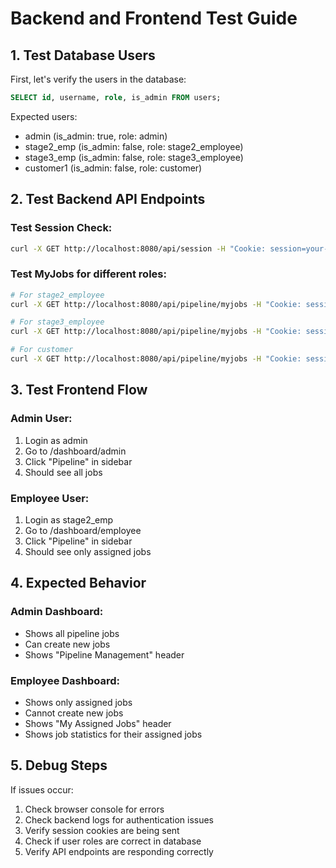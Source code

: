 # Backend and Frontend Test Guide

## 1. Test Database Users

First, let's verify the users in the database:

```sql
SELECT id, username, role, is_admin FROM users;
```

Expected users:
- admin (is_admin: true, role: admin)
- stage2_emp (is_admin: false, role: stage2_employee) 
- stage3_emp (is_admin: false, role: stage3_employee)
- customer1 (is_admin: false, role: customer)

## 2. Test Backend API Endpoints

### Test Session Check:
```bash
curl -X GET http://localhost:8080/api/session -H "Cookie: session=your-session-cookie"
```

### Test MyJobs for different roles:
```bash
# For stage2_employee
curl -X GET http://localhost:8080/api/pipeline/myjobs -H "Cookie: session=your-session-cookie"

# For stage3_employee  
curl -X GET http://localhost:8080/api/pipeline/myjobs -H "Cookie: session=your-session-cookie"

# For customer
curl -X GET http://localhost:8080/api/pipeline/myjobs -H "Cookie: session=your-session-cookie"
```

## 3. Test Frontend Flow

### Admin User:
1. Login as admin
2. Go to /dashboard/admin
3. Click "Pipeline" in sidebar
4. Should see all jobs

### Employee User:
1. Login as stage2_emp
2. Go to /dashboard/employee  
3. Click "Pipeline" in sidebar
4. Should see only assigned jobs

## 4. Expected Behavior

### Admin Dashboard:
- Shows all pipeline jobs
- Can create new jobs
- Shows "Pipeline Management" header

### Employee Dashboard:
- Shows only assigned jobs
- Cannot create new jobs
- Shows "My Assigned Jobs" header
- Shows job statistics for their assigned jobs

## 5. Debug Steps

If issues occur:

1. Check browser console for errors
2. Check backend logs for authentication issues
3. Verify session cookies are being sent
4. Check if user roles are correct in database
5. Verify API endpoints are responding correctly 